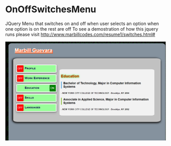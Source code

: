 # OnOffSwitchesMenu
JQuery Menu that switches on and off when user selects an option when one option is on the rest are off
To see a demostration of how this jquery runs please visit
http://www.marbillcodes.com/resume1/switches.html#

![alt-text](https://github.com/Marbill/OnOffSwitchesMenu/blob/master/jqeurymenu.png?raw=true "Screenshot")
